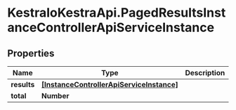 # KestraIoKestraApi.PagedResultsInstanceControllerApiServiceInstance

## Properties

Name | Type | Description | Notes
------------ | ------------- | ------------- | -------------
**results** | [**[InstanceControllerApiServiceInstance]**](InstanceControllerApiServiceInstance.md) |  | 
**total** | **Number** |  | 


